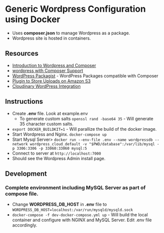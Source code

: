 # Generic Wordpress Configuration using Docker
* Uses **composer.json** to manage Wordpress as a package.
* Wordpress site is hosted in containers.

## Resources
* [Introduction to Wordpress and Composer](https://www.pmg.com/blog/composer-and-wordpress/?cn-reloaded=1)
* [wordpress with Composer Support](https://github.com/johnpbloch/wordpress)
* [WordPress Packagist](https://wpackagist.org/) - WordPress Packages compatible with Composer
* [Plugin to Store Uploads on Amazon S3](https://github.com/humanmade/S3-Uploads)
* [Cloudinary WordPress Integration](https://cloudinary.com/documentation/wordpress_integration)

## Instructions
* Create **.env** file. Look at example.env
  * To generate custom salts `openssl rand -base64 35` - Will generate 35 character custom salts.
* `export DOCKER_BUILDKIT=1` - Will parallize the build of the docker image.
* Start Wordpress and Nginx. `docker-compose up`
* Start Mysql Server> `docker run --env-file .env --name wordpressdb --network wordpress_cloud_default -v "$PWD/database":/var/lib/mysql -p 3306:3306 -p 33060:33060 mysql:5`
* Connect to server at `http://localhost:7000`
* Should see the Wordpress Admin install page.

## Development
### Complete environment including MySQL Server as part of compose file.
  * Change **WORDPRESS_DB_HOST** in **.env** file to `WORDPRESS_DB_HOST=localhost:/var/run/mysqld/mysqld.sock`
  * `docker-compose -f dev-docker-compose.yml up` - Will build the local container and configure with NGINX and MySQL Server. Edit .env file accordingly.
